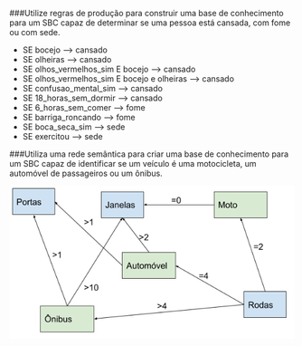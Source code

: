 ###Utilize regras de produção para construir uma base de conhecimento para um SBC capaz de determinar se uma pessoa está cansada, com fome ou com sede.

- SE bocejo --> cansado
- SE olheiras --> cansado
- SE olhos_vermelhos_sim E bocejo --> cansado
- SE olhos_vermelhos_sim E bocejo e olheiras --> cansado
- SE confusao_mental_sim --> cansado
- SE 18_horas_sem_dormir --> cansado
- SE 6_horas_sem_comer --> fome
- SE barriga_roncando --> fome
- SE boca_seca_sim --> sede
- SE exercitou --> sede


###Utiliza uma rede semântica para criar uma base de conhecimento para um SBC capaz de identificar se um veículo é uma motocicleta, um automóvel de passageiros ou um ônibus.

![sbc](img.png)
